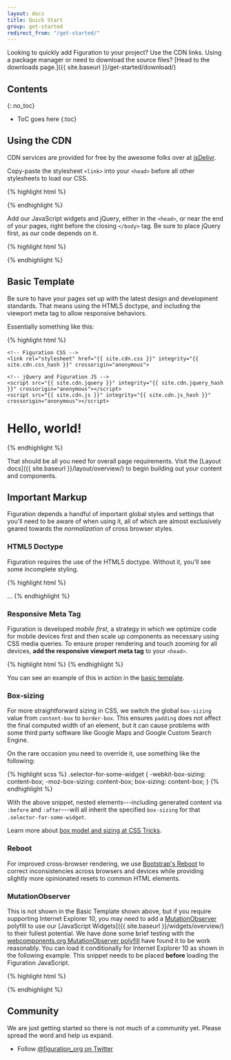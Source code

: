 ```yaml
---
layout: docs
title: Quick Start
group: get-started
redirect_from: "/get-started/"
---
```


Looking to quickly add Figuration to your project? Use the CDN links. Using a package manager or need to download the source files? [Head to the downloads page.]({{ site.baseurl }}/get-started/download/)

## Contents
{:.no_toc}

* ToC goes here
{:toc}

## Using the CDN

CDN services are provided for free by the awesome folks over at [jsDelivr](https://www.jsdelivr.com/).

Copy-paste the stylesheet `<link>` into your `<head>` before all other stylesheets to load our CSS.

{% highlight html %}
<link rel="stylesheet" href="{{ site.cdn.css }}" integrity="{{ site.cdn.css_hash }}" crossorigin="anonymous">
{% endhighlight %}

Add our JavaScript widgets and jQuery, either in the `<head>`, or near the end of your pages, right before the closing `</body>` tag. Be sure to place jQuery first, as our code depends on it.

{% highlight html %}
<script src="{{ site.cdn.jquery }}" integrity="{{ site.cdn.jquery_hash }}" crossorigin="anonymous"></script>
<script src="{{ site.cdn.js }}" integrity="{{ site.cdn.js_hash }}" crossorigin="anonymous"></script>
{% endhighlight %}

## Basic Template
Be sure to have your pages set up with the latest design and development standards. That means using the HTML5 doctype, and including the viewport meta tag to allow responsive behaviors.

Essentially something like this:

{% highlight html %}
<!DOCTYPE html>
<html lang="en-us">
  <head>
    <!-- Required meta tags -->
    <meta charset="utf-8">
    <meta name="viewport" content="width=device-width, initial-scale=1, shrink-to-fit=no">

    <!-- Figuration CSS -->
    <link rel="stylesheet" href="{{ site.cdn.css }}" integrity="{{ site.cdn.css_hash }}" crossorigin="anonymous">

    <!-- jQuery and Figuration JS -->
    <script src="{{ site.cdn.jquery }}" integrity="{{ site.cdn.jquery_hash }}" crossorigin="anonymous"></script>
    <script src="{{ site.cdn.js }}" integrity="{{ site.cdn.js_hash }}" crossorigin="anonymous"></script>
  </head>
  <body>
    <h1>Hello, world!</h1>
  </body>
</html>
{% endhighlight %}

That should be all you need for overall page requirements. Visit the [Layout docs]({{ site.baseurl }}/layout/overview/) to begin building out your content and components.

## Important Markup

Figuration depends a handful of important global styles and settings that you'll need to be aware of when using it, all of which are almost exclusively geared towards the *normalization* of cross browser styles.

### HTML5 Doctype

Figuration requires the use of the HTML5 doctype. Without it, you'll see some incomplete styling.

{% highlight html %}
<!DOCTYPE html>
<html lang="en-us">
  ...
</html>
{% endhighlight %}

### Responsive Meta Tag

Figuration is developed *mobile first*, a strategy in which we optimize code for mobile devices first and then scale up components as necessary using CSS media queries. To ensure proper rendering and touch zooming for all devices, **add the responsive viewport meta tag** to your `<head>`.

{% highlight html %}
<meta name="viewport" content="width=device-width, initial-scale=1, shrink-to-fit=no">
{% endhighlight %}

You can see an example of this in action in the [basic template](#basic-template).

### Box-sizing

For more straightforward sizing in CSS, we switch the global `box-sizing` value from `content-box` to `border-box`. This ensures `padding` does not affect the final computed width of an element, but it can cause problems with some third party software like Google Maps and Google Custom Search Engine.

On the rare occasion you need to override it, use something like the following:

{% highlight scss %}
.selector-for-some-widget {
  -webkit-box-sizing: content-box;
     -moz-box-sizing: content-box;
          box-sizing: content-box;
}
{% endhighlight %}

With the above snippet, nested elements---including generated content via `:before` and `:after`---will all inherit the specified `box-sizing` for that `.selector-for-some-widget`.

Learn more about [box model and sizing at CSS Tricks](https://css-tricks.com/box-sizing/).

### Reboot

For improved cross-browser rendering, we use [Bootstrap's Reboot](http://v4-alpha.getbootstrap.com/content/reboot/) to correct inconsistencies across browsers and devices while providing slightly more opinionated resets to common HTML elements.

### MutationObserver

This is not shown in the Basic Template shown above, but if you require supporting Internet Explorer 10, you may need to add a [MutationObserver](https://developer.mozilla.org/en-US/docs/Web/API/MutationObserver) polyfill to use our [JavaScript Widgets]({{ site.baseurl }}/widgets/overview/) to their fullest potential.  We have done some brief testing with the [webcomponents.org MutationObserver polyfill](https://github.com/webcomponents/webcomponentsjs) have found it to be work reasonably.  You can load it conditionally for Internet Explorer 10 as shown in the following example.  This snippet needs to be placed **before** loading the Figuration JavaScript.

{% highlight html %}
<!--[if lt IE 10]>
  <script src="{{ site.cdn.mutate }}" integrity="{{ site.cdn.mutate_hash }}" crossorigin="anonymous"></script>
<![endif]-->
{% endhighlight %}

## Community

We are just getting started so there is not much of a community yet.  Please spread the word and help us expand.

- Follow [@figuration_org on Twitter](https://twitter.com/figuration_org)